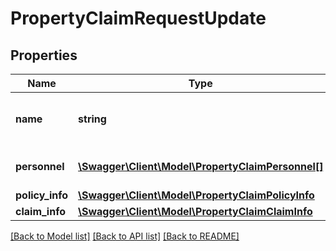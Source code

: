 # PropertyClaimRequestUpdate

## Properties
Name | Type | Description | Notes
------------ | ------------- | ------------- | -------------
**name** | **string** | The name for the property claim | [optional] 
**personnel** | [**\Swagger\Client\Model\PropertyClaimPersonnel[]**](PropertyClaimPersonnel.md) | Contacts for the claim | [optional] 
**policy_info** | [**\Swagger\Client\Model\PropertyClaimPolicyInfo**](PropertyClaimPolicyInfo.md) |  | [optional] 
**claim_info** | [**\Swagger\Client\Model\PropertyClaimClaimInfo**](PropertyClaimClaimInfo.md) |  | [optional] 

[[Back to Model list]](../README.md#documentation-for-models) [[Back to API list]](../README.md#documentation-for-api-endpoints) [[Back to README]](../README.md)


